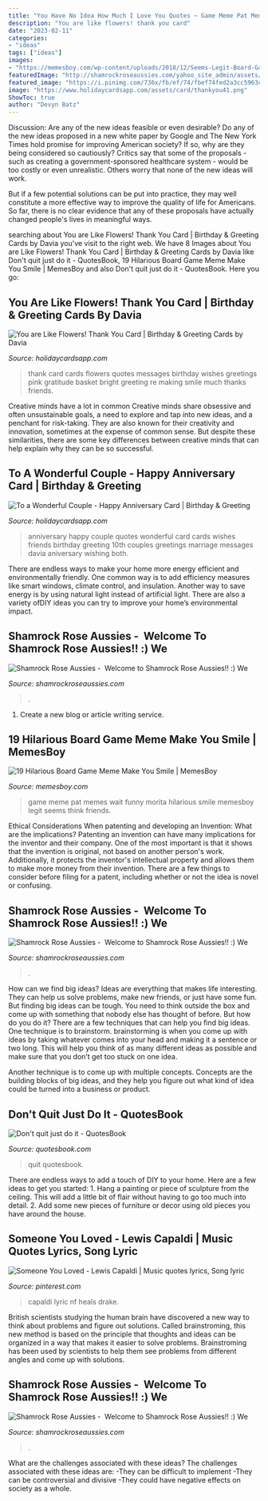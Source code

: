 ```yaml
---
title: "You Have No Idea How Much I Love You Quotes ~ Game Meme Pat Memes Wait Funny Morita Hilarious Smile Memesboy Legit Seems Think Friends"
description: "You are like flowers! thank you card"
date: "2023-02-11"
categories:
- "ideas"
tags: ["ideas"]
images:
- "https://memesboy.com/wp-content/uploads/2018/12/Seems-Legit-Board-Game-Meme.jpg"
featuredImage: "http://shamrockroseaussies.com/yahoo_site_admin/assets/images/DSC_0591.13110829_std.jpg"
featured_image: "https://i.pinimg.com/736x/fb/ef/74/fbef74fed2a3cc5963cae617c1b79dc7.jpg"
image: "https://www.holidaycardsapp.com/assets/card/thankyou41.png"
ShowToc: true
author: "Devyn Batz"
---
```



Discussion: Are any of the new ideas feasible or even desirable?
Do any of the new ideas proposed in a new white paper by Google and The New York Times hold promise for improving American society? If so, why are they being considered so cautiously?
Critics say that some of the proposals - such as creating a government-sponsored healthcare system - would be too costly or even unrealistic. Others worry that none of the new ideas will work.

But if a few potential solutions can be put into practice, they may well constitute a more effective way to improve the quality of life for Americans. So far, there is no clear evidence that any of these proposals have actually changed people's lives in meaningful ways.

	

		
searching about You are Like Flowers! Thank You Card | Birthday &amp; Greeting Cards by Davia you've visit to the right web. We have 8 Images about You are Like Flowers! Thank You Card | Birthday &amp; Greeting Cards by Davia like Don&#039;t quit just do it - QuotesBook, 19 Hilarious Board Game Meme Make You Smile | MemesBoy and also Don&#039;t quit just do it - QuotesBook. Here you go:
		
    
## You Are Like Flowers! Thank You Card | Birthday &amp; Greeting Cards By Davia

<img loading=lazy src="https://www.holidaycardsapp.com/assets/card/thankyou41.png" onerror="this.onerror=null;this.src='https://tse1.mm.bing.net/th?id=OIP.hRqgwtQLfZppBy7lqVSWhQHaJ3&amp;pid=15.1';" alt="You are Like Flowers! Thank You Card | Birthday &amp; Greeting Cards by Davia">

_Source: holidaycardsapp.com_

>thank card cards flowers quotes messages birthday wishes greetings pink gratitude basket bright greeting re making smile much thanks friends. 

	

Creative minds have a lot in common
Creative minds share obsessive and often unsustainable goals, a need to explore and tap into new ideas, and a penchant for risk-taking. They are also known for their creativity and innovation, sometimes at the expense of common sense. But despite these similarities, there are some key differences between creative minds that can help explain why they can be so successful.

    
## To A Wonderful Couple - Happy Anniversary Card | Birthday &amp; Greeting

<img loading=lazy src="https://www.holidaycardsapp.com/assets/card/happyanniversary20.png" onerror="this.onerror=null;this.src='https://tse3.mm.bing.net/th?id=OIP.2Xp3yqY_5ggjOFNTI5zWLQAAAA&amp;pid=15.1';" alt="To a Wonderful Couple - Happy Anniversary Card | Birthday &amp; Greeting">

_Source: holidaycardsapp.com_

>anniversary happy couple quotes wonderful card cards wishes friends birthday greeting 10th couples greetings marriage messages davia aniversary wishing both. 

	

There are endless ways to make your home more energy efficient and environmentally friendly. One common way is to add efficiency measures like smart windows, climate control, and insulation. Another way to save energy is by using natural light instead of artificial light. There are also a variety ofDIY ideas you can try to improve your home’s environmental impact.

    
## Shamrock Rose Aussies - ﻿﻿﻿ Welcome To Shamrock Rose Aussies!! :) We

<img loading=lazy src="http://shamrockroseaussies.com/yahoo_site_admin/assets/images/DSC_0147.83222412_std.JPG" onerror="this.onerror=null;this.src='https://tse2.mm.bing.net/th?id=OIP.COBNMtWg1s3l-nPXNGFJGgHaE9&amp;pid=15.1';" alt="Shamrock Rose Aussies - ﻿﻿﻿ Welcome to Shamrock Rose Aussies!! :) We">

_Source: shamrockroseaussies.com_

>. 

	

1. Create a new blog or article writing service.

    
## 19 Hilarious Board Game Meme Make You Smile | MemesBoy

<img loading=lazy src="https://memesboy.com/wp-content/uploads/2018/12/Seems-Legit-Board-Game-Meme.jpg" onerror="this.onerror=null;this.src='https://tse3.mm.bing.net/th?id=OIP.bOjcHDxXfKtJeQuhNCRrwQHaLH&amp;pid=15.1';" alt="19 Hilarious Board Game Meme Make You Smile | MemesBoy">

_Source: memesboy.com_

>game meme pat memes wait funny morita hilarious smile memesboy legit seems think friends. 

	

Ethical Considerations When patenting and developing an Invention: What are the implications?
Patenting an invention can have many implications for the inventor and their company. One of the most important is that it shows that the invention is original, not based on another person's work. Additionally, it protects the inventor's intellectual property and allows them to make more money from their invention. There are a few things to consider before filing for a patent, including whether or not the idea is novel or confusing.

    
## Shamrock Rose Aussies - ﻿﻿﻿ Welcome To Shamrock Rose Aussies!! :) We

<img loading=lazy src="http://shamrockroseaussies.com/yahoo_site_admin/assets/images/20150531_154218.150212244_std.jpg" onerror="this.onerror=null;this.src='https://tse4.mm.bing.net/th?id=OIP.JNjDIkg3vSmWXZKoGCxPUQHaEK&amp;pid=15.1';" alt="Shamrock Rose Aussies - ﻿﻿﻿ Welcome to Shamrock Rose Aussies!! :) We">

_Source: shamrockroseaussies.com_

>. 

	

How can we find big ideas?
Ideas are everything that makes life interesting. They can help us solve problems, make new friends, or just have some fun. But finding big ideas can be tough. You need to think outside the box and come up with something that nobody else has thought of before. But how do you do it? There are a few techniques that can help you find big ideas. 
One technique is to brainstorm. brainstorming is when you come up with ideas by taking whatever comes into your head and making it a sentence or two long. This will help you think of as many different ideas as possible and make sure that you don’t get too stuck on one idea. 

Another technique is to come up with multiple concepts. Concepts are the building blocks of big ideas, and they help you figure out what kind of idea could be turned into a business or product.

    
## Don&#039;t Quit Just Do It - QuotesBook

<img loading=lazy src="https://quotesbook.com/images/quotes/preview_v/motivational-quote-dont-quit-just-do-it-3036.jpg" onerror="this.onerror=null;this.src='https://tse2.mm.bing.net/th?id=OIP.0bzlhl1Yt1VzvIhPHmVA2gHaNK&amp;pid=15.1';" alt="Don&#039;t quit just do it - QuotesBook">

_Source: quotesbook.com_

>quit quotesbook. 

	

There are endless ways to add a touch of DIY to your home. Here are a few ideas to get you started: 1. Hang a painting or piece of sculpture from the ceiling. This will add a little bit of flair without having to go too much into detail. 2. Add some new pieces of furniture or decor using old pieces you have around the house.
    
## Someone You Loved - Lewis Capaldi | Music Quotes Lyrics, Song Lyric

<img loading=lazy src="https://i.pinimg.com/736x/fb/ef/74/fbef74fed2a3cc5963cae617c1b79dc7.jpg" onerror="this.onerror=null;this.src='https://tse3.mm.bing.net/th?id=OIP.hTl9_zD1LP0t9glub0NPWQHaK5&amp;pid=15.1';" alt="Someone You Loved - Lewis Capaldi | Music quotes lyrics, Song lyric">

_Source: pinterest.com_

>capaldi lyric nf heals drake. 

	

British scientists studying the human brain have discovered a new way to think about problems and figure out solutions. Called brainstroming, this new method is based on the principle that thoughts and ideas can be organized in a way that makes it easier to solve problems. Brainstroming has been used by scientists to help them see problems from different angles and come up with solutions.

    
## Shamrock Rose Aussies - ﻿﻿﻿ Welcome To Shamrock Rose Aussies!! :) We

<img loading=lazy src="http://shamrockroseaussies.com/yahoo_site_admin/assets/images/DSC_0591.13110829_std.jpg" onerror="this.onerror=null;this.src='https://tse3.mm.bing.net/th?id=OIP.GSv0txSMh7XlJMhdFJEPMAHaF3&amp;pid=15.1';" alt="Shamrock Rose Aussies - ﻿﻿﻿ Welcome to Shamrock Rose Aussies!! :) We">

_Source: shamrockroseaussies.com_

>. 

	

What are the challenges associated with these ideas?
The challenges associated with these ideas are: 
-They can be difficult to implement
-They can be controversial and divisive
-They could have negative effects on society as a whole.

